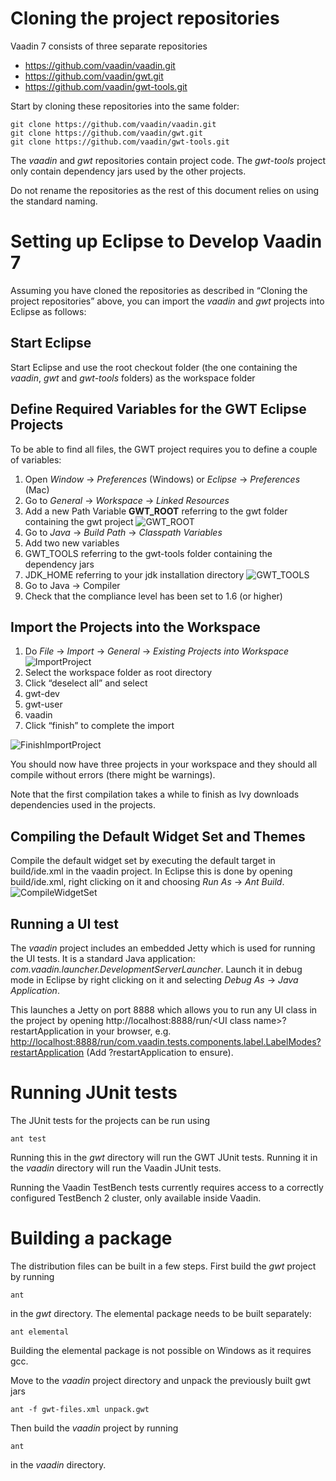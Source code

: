 Cloning the project repositories
======

Vaadin 7 consists of three separate repositories
* https://github.com/vaadin/vaadin.git
* https://github.com/vaadin/gwt.git
* https://github.com/vaadin/gwt-tools.git

Start by cloning these repositories into the same folder:
<pre><code>git clone https://github.com/vaadin/vaadin.git
git clone https://github.com/vaadin/gwt.git
git clone https://github.com/vaadin/gwt-tools.git</code></pre>

The *vaadin* and *gwt* repositories contain project code. The *gwt-tools* project only contain dependency jars used by the other projects.

Do not rename the repositories as the rest of this document relies on using the standard naming.

Setting up Eclipse to Develop Vaadin 7
=========
Assuming you have cloned the repositories as described in “Cloning the project repositories” above, you can import the *vaadin* and *gwt* projects into Eclipse as follows:

Start Eclipse
-------------
Start Eclipse and use the root checkout folder (the one containing the *vaadin*, *gwt* and *gwt-tools* folders) as the workspace folder

Define Required Variables for the GWT Eclipse Projects
--------
To be able to find all files, the GWT project requires you to define a couple of variables:

1. Open *Window* -> *Preferences* (Windows) or *Eclipse* -> *Preferences* (Mac)
1. Go to *General* ->  *Workspace* -> *Linked Resources*
1. Add a new Path Variable **GWT_ROOT** referring to the gwt folder containing the gwt project
![GWT_ROOT](http://f.cl.ly/items/430q0H0z3t362Z1A1n3L/LinkedResources.png "Defining GWT_ROOT")
1. Go to *Java* -> *Build Path* -> *Classpath Variables*
1. Add two new variables
  1. GWT_TOOLS referring to the gwt-tools folder containing the dependency jars
  1. JDK_HOME referring to your jdk installation directory 
     ![GWT_TOOLS](http://f.cl.ly/items/1k2Z1n2v0p0y3l0X0D1G/ClasspathVars.png "Defining GWT_TOOLS")
1. Go to Java -> Compiler
  1. Check that the compliance level has been set to 1.6 (or higher)

Import the Projects into the Workspace
------------
1. Do *File* -> *Import* -> *General* -> *Existing Projects into Workspace*
![ImportProject](http://f.cl.ly/items/0G361519182v1z2T1o1O/Import.png "Import project")
1. Select the workspace folder as root directory
1. Click “deselect all” and select
  1. gwt-dev
  2. gwt-user
  3. vaadin
1. Click “finish” to complete the import

![FinishImportProject](http://cl.ly/image/2W3S0P2c2p1t/Import2.png "Finishing Project Import")

You should now have three projects in your workspace and they should all compile without errors (there might be warnings).

Note that the first compilation takes a while to finish as Ivy downloads dependencies used in the projects.

Compiling the Default Widget Set and Themes
--------
Compile the default widget set by executing the default target in build/ide.xml in the vaadin project. 
In Eclipse this is done by opening build/ide.xml, right clicking on it and choosing *Run As* -> *Ant Build*.
![CompileWidgetSet](http://cl.ly/image/1R43162b282e/build.png "Compiling the Widget Set")

Running a UI test
------
The *vaadin* project includes an embedded Jetty which is used for running the UI tests. 
It is a standard Java application: *com.vaadin.launcher.DevelopmentServerLauncher*. 
Launch it in debug mode in Eclipse by right clicking on it and selecting *Debug As* -> *Java Application*.

This launches a Jetty on port 8888 which allows you to run any UI class in the project by opening http://localhost:8888/run/&lt;UI class name&gt;?restartApplication in your browser, e.g. [http://localhost:8888/run/com.vaadin.tests.components.label.LabelModes?restartApplication](http://localhost:8888/run/com.vaadin.tests.components.label.LabelModes?restartApplication) (Add ?restartApplication to ensure).

Running JUnit tests
=====
The JUnit tests for the projects can be run using
<pre><code>ant test</code></pre>

Running this in the *gwt* directory will run the GWT JUnit tests.
Running it in the *vaadin* directory will run the Vaadin JUnit tests.

Running the Vaadin TestBench tests currently requires access to a correctly configured TestBench 2 cluster, only available inside Vaadin.

Building a package
=====
The distribution files can be built in a few steps. First build the *gwt* project by running 
<pre><code>ant</code></pre>
in the *gwt* directory. The elemental package needs to be built separately:
<pre><code>ant elemental</code></pre>
Building the elemental package is not possible on Windows as it requires gcc.

Move to the *vaadin* project directory and unpack the previously built gwt jars
<pre><code>ant -f gwt-files.xml unpack.gwt</code></pre>
Then build the *vaadin* project by running
<pre><code>ant</code></pre>
in the *vaadin* directory.

